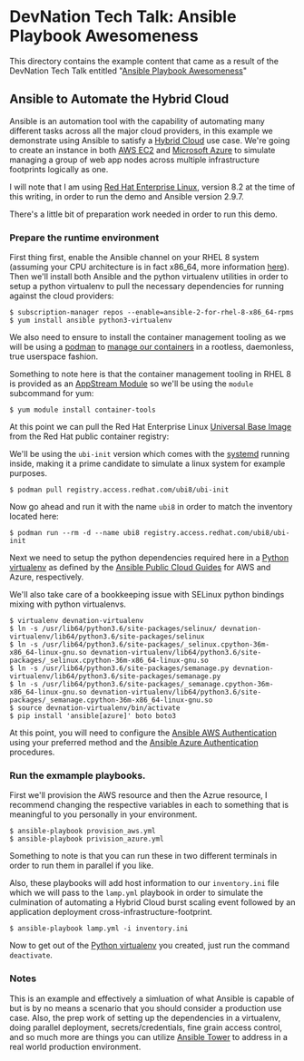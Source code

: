 # DevNation Tech Talk: Ansible Playbook Awesomeness

This directory contains the example content that came as a result of the
DevNation Tech Talk entitled "[Ansible Playbook Awesomeness](https://developers.redhat.com/devnation/tech-talks/ansible-playbook-awesomeness/)"

## Ansible to Automate the Hybrid Cloud

Ansible is an automation tool with the capability of automating many different
tasks across all the major cloud providers, in this example we demonstrate
using Ansible to satisfy a [Hybrid Cloud](https://en.wikipedia.org/wiki/Cloud_computing#Hybrid_cloud)
use case. We're going to create an instance in both [AWS EC2](https://aws.amazon.com/ec2/)
and [Microsoft Azure](https://azure.microsoft.com/en-us/) to simulate managing
a group of web app nodes across multiple infrastructure footprints logically
as one.

I will note that I am using [Red Hat Enterprise Linux](https://www.redhat.com/en/technologies/linux-platforms/enterprise-linux),
version 8.2 at the time of this writing, in order to run the demo and Ansible
version 2.9.7.

There's a little bit of preparation work needed in order to run this demo.

### Prepare the runtime environment

First thing first, enable the Ansible channel on your RHEL 8 system (assuming
your CPU architecture is in fact x86_64, more information [here](https://access.redhat.com/articles/3174981)).
Then we'll install both Ansible and the python virtualenv utilities in order to
setup a python virtualenv to pull the necessary dependencies for running against
the cloud providers:

```
$ subscription-manager repos --enable=ansible-2-for-rhel-8-x86_64-rpms
$ yum install ansible python3-virtualenv
```

We also need to ensure to install the container management tooling as we will
be using a [podman](https://podman.io/) to [manage our containers](https://access.redhat.com/documentation/en-us/red_hat_enterprise_linux/8/html/building_running_and_managing_containers/index)
in a rootless, daemonless, true userspace fashion.

Something to note here is that the container management tooling in RHEL 8 is
provided as an [AppStream Module](https://access.redhat.com/documentation/en-us/red_hat_enterprise_linux/8/html/installing_managing_and_removing_user-space_components/using-appstream_using-appstream#application-streams_using-appstream)
so we'll be using the `module` subcommand for yum:

```
$ yum module install container-tools
```

At this point we can pull the Red Hat Enterprise Linux [Universal Base Image](https://www.redhat.com/en/blog/introducing-red-hat-universal-base-image) from the Red Hat public container registry:

We'll be using the `ubi-init` version which comes with the [systemd](https://systemd.io/)
running inside, making it a prime candidate to simulate a linux system for
example purposes.
```
$ podman pull registry.access.redhat.com/ubi8/ubi-init
```

Now go ahead and run it with the name `ubi8` in order to match the inventory
located here:
```
$ podman run --rm -d --name ubi8 registry.access.redhat.com/ubi8/ubi-init
```

Next we need to setup the python dependencies required here in a [Python
virtualenv](https://virtualenv.pypa.io/en/stable/) as defined by the
[Ansible Public Cloud Guides](https://docs.ansible.com/ansible/latest/scenario_guides/cloud_guides.html)
for AWS and Azure, respectively.

We'll also take care of a bookkeeping issue with SELinux python bindings mixing
with python virtualenvs.

```
$ virtualenv devnation-virtualenv
$ ln -s /usr/lib64/python3.6/site-packages/selinux/ devnation-virtualenv/lib64/python3.6/site-packages/selinux
$ ln -s /usr/lib64/python3.6/site-packages/_selinux.cpython-36m-x86_64-linux-gnu.so devnation-virtualenv/lib64/python3.6/site-packages/_selinux.cpython-36m-x86_64-linux-gnu.so
$ ln -s /usr/lib64/python3.6/site-packages/semanage.py devnation-virtualenv/lib64/python3.6/site-packages/semanage.py
$ ln -s /usr/lib64/python3.6/site-packages/_semanage.cpython-36m-x86_64-linux-gnu.so devnation-virtualenv/lib64/python3.6/site-packages/_semanage.cpython-36m-x86_64-linux-gnu.so
$ source devnation-virtualenv/bin/activate
$ pip install 'ansible[azure]' boto boto3
```

At this point, you will need to configure the [Ansible AWS Authentication](https://docs.ansible.com/ansible/latest/scenario_guides/guide_aws.html#authentication)
using your preferred method and the [Ansible Azure Authentication](https://docs.ansible.com/ansible/latest/scenario_guides/guide_azure.html#authenticating-with-azure) procedures.

### Run the exmample playbooks.

First we'll provision the AWS resource and then the Azrue resource, I recommend
changing the respective variables in each to something that is meaningful to you
personally in your environment.

```
$ ansible-playbook provision_aws.yml
$ ansible-playbook privision_azure.yml
```

Something to note is that you can run these in two different terminals in order
to run them in parallel if you like.

Also, these playbooks will add host information to our `inventory.ini` file
which we will pass to the `lamp.yml` playbook in order to simulate the culmination
of automating a Hybrid Cloud burst scaling event followed by an application
deployment cross-infrastructure-footprint.

```
$ ansible-playbook lamp.yml -i inventory.ini
```

Now to get out of the [Python virtualenv](https://virtualenv.pypa.io/en/stable/)
you created, just run the command `deactivate`.

### Notes

This is an example and effectively a simluation of what Ansible is capable of
but is by no means a scenario that you should consider a production use case.
Also, the prep work of setting up the dependencies in a virtualenv, doing 
parallel deployment, secrets/credentials, fine grain access control, and so 
much more are things you can utilize [Ansible Tower](https://www.ansible.com/products/tower)
to address in a real world production environment.

